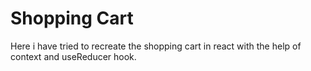# Shopping Cart
Here i have tried to recreate the shopping cart in react with the help of context and useReducer hook.
